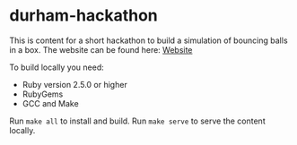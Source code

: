 # durham-hackathon

This is content for a short hackathon to build a simulation of bouncing balls in a box. The website can be found here:
[Website](https://durham-hackathon.github.io/durham-hackathon/)

To build locally you need:
- Ruby version 2.5.0 or higher
- RubyGems
- GCC and Make

Run `make all` to install and build.
Run `make serve` to serve the content locally.

